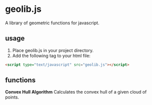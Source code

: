 # geolib.js
A library of geometric functions for javascript.


## usage
1. Place geolib.js in your project directory.
2. Add the following tag to your html file:

```html
<script type="text/javascript" src="geolib.js"></script>
```
## functions

**Convex Hull Algorithm**
Calculates the convex hull of a given cloud of points.
